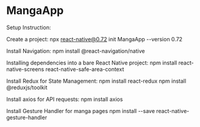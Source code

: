 # MangaApp
 

Setup Instruction:

Create a project:
npx react-native@0.72 init MangaApp --version 0.72

Install Navigation:
npm install @react-navigation/native

Installing dependencies into a bare React Native project:
npm install react-native-screens react-native-safe-area-context

Install Redux for State Management:
npm install react-redux
npm install @reduxjs/toolkit


Install axios for API requests:
npm install axios

Install Gesture Handler for manga pages
npm install --save react-native-gesture-handler
